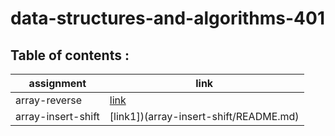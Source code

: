 # data-structures-and-algorithms-401

## Table of contents :

|assignment |link|
|-----------|----|
|array-reverse|[link](array-reverse/README.md)|
|array-insert-shift|[link1])(array-insert-shift/README.md)|
